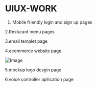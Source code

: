 # UIUX-WORK
1. Mobile friendly login and sign up pages
  

 2.Resturant menu pages


3.email templet page


4.ecommerce website page

![Image](https://github.com/user-attachments/assets/fc9e9d95-ff9d-438c-a548-e3f15e2b4251)

5.mockup logo desgin page


6.voice controller apllication page
